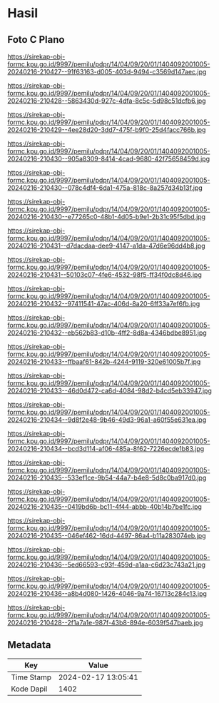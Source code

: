 # Hasil

## Foto C Plano

https://sirekap-obj-formc.kpu.go.id/9997/pemilu/pdpr/14/04/09/20/01/1404092001005-20240216-210427--91f63163-d005-403d-9494-c3569d147aec.jpg

https://sirekap-obj-formc.kpu.go.id/9997/pemilu/pdpr/14/04/09/20/01/1404092001005-20240216-210428--5863430d-927c-4dfa-8c5c-5d98c51dcfb6.jpg

https://sirekap-obj-formc.kpu.go.id/9997/pemilu/pdpr/14/04/09/20/01/1404092001005-20240216-210429--4ee28d20-3dd7-475f-b9f0-25d4facc766b.jpg

https://sirekap-obj-formc.kpu.go.id/9997/pemilu/pdpr/14/04/09/20/01/1404092001005-20240216-210430--905a8309-8414-4cad-9680-42f75658459d.jpg

https://sirekap-obj-formc.kpu.go.id/9997/pemilu/pdpr/14/04/09/20/01/1404092001005-20240216-210430--078c4df4-6da1-475a-818c-8a257d34b13f.jpg

https://sirekap-obj-formc.kpu.go.id/9997/pemilu/pdpr/14/04/09/20/01/1404092001005-20240216-210430--e77265c0-48b1-4d05-b9e1-2b31c95f5dbd.jpg

https://sirekap-obj-formc.kpu.go.id/9997/pemilu/pdpr/14/04/09/20/01/1404092001005-20240216-210431--d7dacdaa-dee9-4147-a1da-47d6e96dd4b8.jpg

https://sirekap-obj-formc.kpu.go.id/9997/pemilu/pdpr/14/04/09/20/01/1404092001005-20240216-210431--50103c07-4fe6-4532-98f5-ff34f0dc8d46.jpg

https://sirekap-obj-formc.kpu.go.id/9997/pemilu/pdpr/14/04/09/20/01/1404092001005-20240216-210432--97411541-47ac-406d-8a20-6ff33a7ef6fb.jpg

https://sirekap-obj-formc.kpu.go.id/9997/pemilu/pdpr/14/04/09/20/01/1404092001005-20240216-210432--eb562b83-d10b-4ff2-8d8a-4346bdbe8951.jpg

https://sirekap-obj-formc.kpu.go.id/9997/pemilu/pdpr/14/04/09/20/01/1404092001005-20240216-210433--ffbaaf61-842b-4244-9119-320e61005b7f.jpg

https://sirekap-obj-formc.kpu.go.id/9997/pemilu/pdpr/14/04/09/20/01/1404092001005-20240216-210433--46d0d472-ca6d-4084-98d2-b4cd5eb33947.jpg

https://sirekap-obj-formc.kpu.go.id/9997/pemilu/pdpr/14/04/09/20/01/1404092001005-20240216-210434--9d8f2e48-9b46-49d3-96a1-a60f55e631ea.jpg

https://sirekap-obj-formc.kpu.go.id/9997/pemilu/pdpr/14/04/09/20/01/1404092001005-20240216-210434--bcd3d114-af06-485a-8f62-7226ecde1b83.jpg

https://sirekap-obj-formc.kpu.go.id/9997/pemilu/pdpr/14/04/09/20/01/1404092001005-20240216-210435--533ef1ce-9b54-44a7-b4e8-5d8c0ba917d0.jpg

https://sirekap-obj-formc.kpu.go.id/9997/pemilu/pdpr/14/04/09/20/01/1404092001005-20240216-210435--0419bd6b-bc11-4f44-abbb-40b14b7be1fc.jpg

https://sirekap-obj-formc.kpu.go.id/9997/pemilu/pdpr/14/04/09/20/01/1404092001005-20240216-210435--046ef462-16dd-4497-86a4-b11a283074eb.jpg

https://sirekap-obj-formc.kpu.go.id/9997/pemilu/pdpr/14/04/09/20/01/1404092001005-20240216-210436--5ed66593-c93f-459d-a1aa-c6d23c743a21.jpg

https://sirekap-obj-formc.kpu.go.id/9997/pemilu/pdpr/14/04/09/20/01/1404092001005-20240216-210436--a8b4d080-1426-4046-9a74-16713c284c13.jpg

https://sirekap-obj-formc.kpu.go.id/9997/pemilu/pdpr/14/04/09/20/01/1404092001005-20240216-210428--2f1a7a1e-987f-43b8-894e-6039f547baeb.jpg


## Metadata

| Key        | Value               |
| ---------- | ------------------- |
| Time Stamp | 2024-02-17 13:05:41 |
| Kode Dapil | 1402                |



